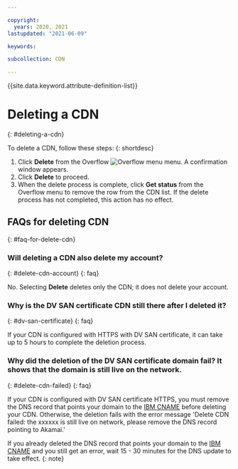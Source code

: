 ```yaml
---

copyright:
  years: 2020, 2021
lastupdated: "2021-06-09"

keywords:

subcollection: CDN

---
```


{{site.data.keyword.attribute-definition-list}}

# Deleting a CDN
{: #deleting-a-cdn}

To delete a CDN, follow these steps:
{: shortdesc}

1. Click **Delete** from the Overflow ![Overflow menu](images/overflow.png) menu. A confirmation window appears.
1. Click **Delete** to proceed.
1. When the delete process is complete, click **Get status** from the Overflow menu to remove the row from the CDN list. If the delete process has not completed, this action has no effect.

## FAQs for deleting CDN
{: #faq-for-delete-cdn}

### Will deleting a CDN also delete my account?
{: #delete-cdn-account}
{: faq}

No. Selecting **Delete** deletes only the CDN; it does not delete your account.

### Why is the DV SAN certificate CDN still there after I deleted it?
{: #dv-san-certificate}
{: faq}

If your CDN is configured with HTTPS with DV SAN certificate, it can take up to 5 hours to complete the deletion process.

### Why did the deletion of the DV SAN certificate domain fail? It shows that the domain is still live on the network.
{: #delete-cdn-failed}
{: faq}

If your CDN is configured with DV SAN certificate HTTPS, you must remove the DNS record that points your domain to the [IBM CNAME](/docs/CDN?topic=CDN-next-steps-after-ordering#ibm-cname) before deleting your CDN. Otherwise, the deletion fails with the error message 'Delete CDN failed: the xxxxxx is still live on network, please remove the DNS record pointing to Akamai.'

If you already deleted the DNS record that points your domain to the [IBM CNAME](/docs/CDN?topic=CDN-next-steps-after-ordering#ibm-cname) and you still get an error, wait 15 - 30 minutes for the DNS update to take effect.
{: note}
